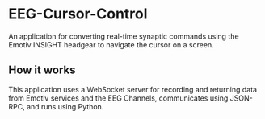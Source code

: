# EEG-Cursor-Control
An application for converting real-time synaptic commands using the Emotiv INSIGHT headgear to navigate the cursor on a screen.

## How it works
This application uses a WebSocket server for recording and returning data from Emotiv services and the EEG Channels, communicates using JSON-RPC, and runs using Python.

